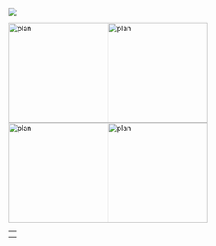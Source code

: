 <!---
masudaryuto/masudaryuto is a ✨ special ✨ repository because its `README.md` (this file) appears on your GitHub profile.
You can click the Preview link to take a look at your changes.
--->

![](http://github-profile-summary-cards.vercel.app/api/cards/profile-details?username=masudaryuto&theme=default)


<table>
  <td>
    <tr><img width="200" alt="plan" src="http://github-profile-summary-cards.vercel.app/api/cards/repos-per-language?username=masudaryuto&theme=default"></tr>
    <tr><img width="200" alt="plan" src="http://github-profile-summary-cards.vercel.app/api/cards/most-commit-language?username=masudaryuto&theme=default"></tr>
  </td>
  
  <td>
    <tr><img width="200" alt="plan" src="http://github-profile-summary-cards.vercel.app/api/cards/stats?username=masudaryuto&theme=default"></tr>
    <tr><img width="200" alt="plan" src="http://github-profile-summary-cards.vercel.app/api/cards/productive-time?username=masudaryuto&theme=default&utcOffset=8"></tr>
  </td>
</table>
 
